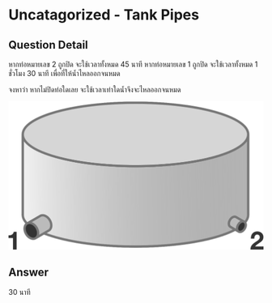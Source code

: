 # Uncatagorized - Tank Pipes
## Question Detail
หากท่อหมายเลข 2 ถูกปิด จะใช้เวลาทั้งหมด 45 นาที 
หากท่อหมายเลข 1 ถูกปิด จะใช้เวลาทั้งหมด 1 ชั่วโมง 30 นาที เพื่อที่ให้นํ้าไหลออกจนหมด

จงหาว่า หากไม่ปิดท่อใดเลย จะใช้เวลาเท่าใดนํ้าจึงจะไหลออกจนหมด

![](assets/tank_pipes.png)

## Answer
30 นาที
